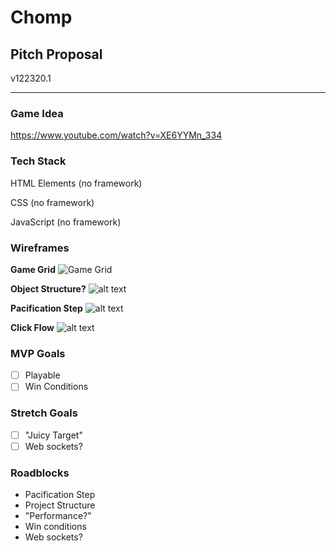 # Chomp

## Pitch Proposal

v122320.1

---

### Game Idea

https://www.youtube.com/watch?v=XE6YYMn_334

### Tech Stack

HTML Elements (no framework)

CSS (no framework)

JavaScript (no framework)

### Wireframes

**Game Grid**
![Game Grid](images/a.png)

**Object Structure?**
![alt text](images/c.png)

**Pacification Step**
![alt text](images/b.png)

**Click Flow**
![alt text](images/d.png)

### MVP Goals

- [ ] Playable
- [ ] Win Conditions

### Stretch Goals

- [ ] "Juicy Target"
- [ ] Web sockets?

### Roadblocks

- Pacification Step
- Project Structure
- "Performance?"
- Win conditions
- Web sockets?
